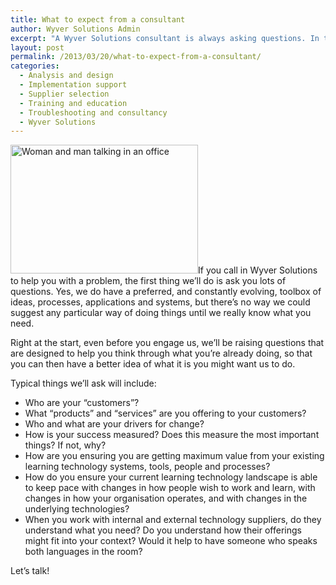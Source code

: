 ```yaml
---
title: What to expect from a consultant
author: Wyver Solutions Admin
excerpt: "A Wyver Solutions consultant is always asking questions. In this post we set out some of the initial questions we use to help understand what you're looking for, and how we can support you."
layout: post
permalink: /2013/03/20/what-to-expect-from-a-consultant/
categories:
  - Analysis and design
  - Implementation support
  - Supplier selection
  - Training and education
  - Troubleshooting and consultancy
  - Wyver Solutions
---
```

<img class="alignleft size-medium wp-image-612" alt="Woman and man talking in an office" src="http://www.wyversolutions.co.uk/cms/wp-content/uploads/2013/03/woman_man_office_600-300x206.png" width="300" height="206" />If you call in Wyver Solutions to help you with a problem, the first thing we&#8217;ll do is ask you lots of questions. Yes, we do have a preferred, and constantly evolving, toolbox of ideas, processes, applications and systems, but there&#8217;s no way we could suggest any particular way of doing things until we really know what you need.

Right at the start, even before you engage us, we&#8217;ll be raising questions that are designed to help you think through what you&#8217;re already doing, so that you can then have a better idea of what it is you might want us to do.

Typical things we&#8217;ll ask will include:

  * Who are your &#8220;customers&#8221;?
  * What &#8220;products&#8221; and &#8220;services&#8221; are you offering to your customers?
  * Who and what are your drivers for change?
  * How is your success measured? Does this measure the most important things? If not, why?
  * How are you ensuring you are getting maximum value from your existing learning technology systems, tools, people and processes?
  * How do you ensure your current learning technology landscape is able to keep pace with changes in how people wish to work and learn, with changes in how your organisation operates, and with changes in the underlying technologies?
  * When you work with internal and external technology suppliers, do they understand what you need? Do you understand how their offerings might fit into your context? Would it help to have someone who speaks both languages in the room?

Let&#8217;s talk!